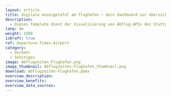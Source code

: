 ```yaml
---
layout: article
title: digitale anzeigetafel am flughafen – dein dashboard zur übersicht von abflugzeiten
description: 
  - Dieses Template dient der Visualisierung von Abflug-APIs des Stuttgarter Flughafens. Die praktische Anzeigetafel kommuniziert automatisiert alles was Passagiere zu ihrem Flug wissen müssen. Informationen von drei Terminals mit den aktuellen Flugzeiten, sowie einer Übersicht der weiteren Flüge in den folgenden zwei Stunden und Verspätungen, werden verständlich visualisiert. Jetzt herunterladen!
lang: de
weight: 1000
isDraft: true
ref: Departure-Times-Airport
category:
  - Verkehr
  - Sonstiges
image: Abflugzeiten-Flughafen.png
image_thumbnail: Abflugzeiten-Flughafen_thumbnail.png
download: Abflugzeiten-Flughafen.pbmx
overview_description:
overview_benefits:
overview_data_sources:
---
```

